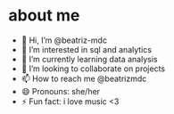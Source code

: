 # about me
- 👋 Hi, I’m @beatriz-mdc
- 👀 I’m interested in sql and analytics
- 🌱 I’m currently learning data analysis
- 💞️ I’m looking to collaborate on projects
- 📫 How to reach me @beatrizmdc
- 😄 Pronouns: she/her
- ⚡ Fun fact: i love music <3

<!---
beatriz-mdc/beatriz-mdc is a ✨ special ✨ repository because its `README.md` (this file) appears on your GitHub profile.
You can click the Preview link to take a look at your changes.
--->
